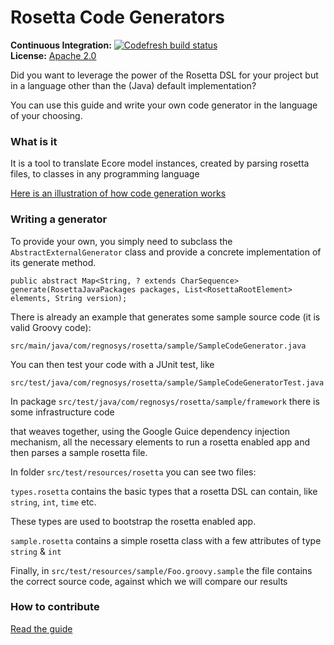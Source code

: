 # Rosetta Code Generators



**Continuous Integration:** [![Codefresh build status]( https://g.codefresh.io/api/badges/pipeline/regnosysops/REGnosys%2Frosetta-dsl%2Frosetta-dsl?branch=master&key=eyJhbGciOiJIUzI1NiJ9.NWE1N2EyYTlmM2JiOTMwMDAxNDRiODMz.ZDeqVUhB-oMlbZGj4tfEiOg0cy6azXaBvoxoeidyL0g&type=cf-1)]( https://g.codefresh.io/pipelines/rosetta-dsl/builds?repoOwner=REGnosys&repoName=rosetta-dsl&serviceName=REGnosys%2Frosetta-dsl&filter=trigger:build~Build;branch:master;pipeline:5d148a0543bba039bd196117~rosetta-dsl) <br/>
**License:** [Apache 2.0](http://www.apache.org/licenses/LICENSE-2.0)

Did you want to leverage the power of the Rosetta DSL for your project but in a language other than the (Java) default implementation?

You can use this guide and write your own code generator in the language of your choosing.

### What is it

 It is a tool to translate Ecore model instances, created by parsing rosetta files, to classes in any programming language

 [Here is an illustration of how code generation works](/images/rosetta-language-code-generation.png)

### Writing a generator

To provide your own, you simply need to subclass the ``` AbstractExternalGenerator```  class and provide a concrete implementation of its generate method.

```
public abstract Map<String, ? extends CharSequence> generate(RosettaJavaPackages packages, List<RosettaRootElement> elements, String version);
```

There is already an example that generates some sample source code (it is valid Groovy code):

```
src/main/java/com/regnosys/rosetta/sample/SampleCodeGenerator.java
```

You can then test your code with a JUnit test, like

```
src/test/java/com/regnosys/rosetta/sample/SampleCodeGeneratorTest.java
```

In package ```src/test/java/com/regnosys/rosetta/sample/framework``` there is some infrastructure code

that weaves together, using the Google Guice dependency injection mechanism, all the necessary elements to run a rosetta enabled app and then parses a sample rosetta file.

In folder ```src/test/resources/rosetta``` you can see two files:

```types.rosetta``` contains the basic types that a rosetta DSL can contain, like  ```string```, ```int```, ```time``` etc.

These types are used to bootstrap the rosetta enabled app.

```sample.rosetta``` contains a simple rosetta class with a few attributes of type ```string``` & ```int```

Finally, in  ```src/test/resources/sample/Foo.groovy.sample``` the file contains the correct source code, against which we will compare our results  


### How to contribute
[Read the guide ](/CONTRIBUTING.md)
